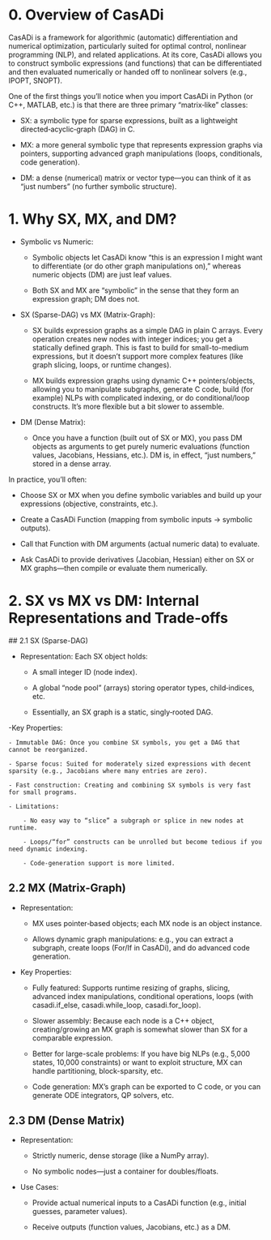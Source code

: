 # 0. Overview of CasADi
CasADi is a framework for algorithmic (automatic) differentiation and numerical optimization, particularly suited for optimal control, nonlinear programming (NLP), and related applications. At its core, CasADi allows you to construct symbolic expressions (and functions) that can be differentiated and then evaluated numerically or handed off to nonlinear solvers (e.g., IPOPT, SNOPT).

One of the first things you’ll notice when you import CasADi in Python (or C++, MATLAB, etc.) is that there are three primary “matrix‐like” classes:

- SX: a symbolic type for sparse expressions, built as a lightweight directed‐acyclic‐graph (DAG) in C.

- MX: a more general symbolic type that represents expression graphs via pointers, supporting advanced graph manipulations (loops, conditionals, code generation).

- DM: a dense (numerical) matrix or vector type—you can think of it as “just numbers” (no further symbolic structure).

# 1. Why SX, MX, and DM?

- Symbolic vs Numeric:

    - Symbolic objects let CasADi know “this is an expression I might want to differentiate (or do other graph manipulations on),” whereas numeric objects (DM) are just leaf values.

    - Both SX and MX are “symbolic” in the sense that they form an expression graph; DM does not.

- SX (Sparse-DAG) vs MX (Matrix-Graph):

    - SX builds expression graphs as a simple DAG in plain C arrays. Every operation creates new nodes with integer indices; you get a statically defined graph. This is fast to build for small-to-medium expressions, but it doesn’t support more complex features (like graph slicing, loops, or runtime changes).

    - MX builds expression graphs using dynamic C++ pointers/objects, allowing you to manipulate subgraphs, generate C code, build (for example) NLPs with complicated indexing, or do conditional/loop constructs. It’s more flexible but a bit slower to assemble.

- DM (Dense Matrix):

    - Once you have a function (built out of SX or MX), you pass DM objects as arguments to get purely numeric evaluations (function values, Jacobians, Hessians, etc.). DM is, in effect, “just numbers,” stored in a dense array.

In practice, you’ll often:

- Choose SX or MX when you define symbolic variables and build up your expressions (objective, constraints, etc.).

- Create a CasADi Function (mapping from symbolic inputs → symbolic outputs).

- Call that Function with DM arguments (actual numeric data) to evaluate.

- Ask CasADi to provide derivatives (Jacobian, Hessian) either on SX or MX graphs—then compile or evaluate them numerically.


# 2. SX vs MX vs DM: Internal Representations and Trade-offs
## 2.1 SX (Sparse-DAG)

- Representation: Each SX object holds:

    - A small integer ID (node index).

    - A global “node pool” (arrays) storing operator types, child‐indices, etc.

    - Essentially, an SX graph is a static, singly‐rooted DAG.

-Key Properties:

    - Immutable DAG: Once you combine SX symbols, you get a DAG that cannot be reorganized.

    - Sparse focus: Suited for moderately sized expressions with decent sparsity (e.g., Jacobians where many entries are zero).

    - Fast construction: Creating and combining SX symbols is very fast for small programs.

    - Limitations:

        - No easy way to “slice” a subgraph or splice in new nodes at runtime.

        - Loops/“for” constructs can be unrolled but become tedious if you need dynamic indexing.

        - Code‐generation support is more limited.

## 2.2 MX (Matrix-Graph)

- Representation:

    - MX uses pointer‐based objects; each MX node is an object instance.

    - Allows dynamic graph manipulations: e.g., you can extract a subgraph, create loops (For/If in CasADi), and do advanced code generation.

- Key Properties:

    - Fully featured: Supports runtime resizing of graphs, slicing, advanced index manipulations, conditional operations, loops (with casadi.if_else, casadi.while_loop, casadi.for_loop).

    - Slower assembly: Because each node is a C++ object, creating/growing an MX graph is somewhat slower than SX for a comparable expression.

    - Better for large-scale problems: If you have big NLPs (e.g., 5,000 states, 10,000 constraints) or want to exploit structure, MX can handle partitioning, block-sparsity, etc.

    - Code generation: MX’s graph can be exported to C code, or you can generate ODE integrators, QP solvers, etc.

## 2.3 DM (Dense Matrix)

- Representation:

    - Strictly numeric, dense storage (like a NumPy array).

    - No symbolic nodes—just a container for doubles/floats.

- Use Cases:

    - Provide actual numerical inputs to a CasADi function (e.g., initial guesses, parameter values).

    - Receive outputs (function values, Jacobians, etc.) as a DM.